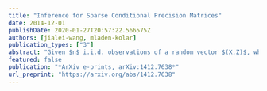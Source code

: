 ```yaml
---
title: "Inference for Sparse Conditional Precision Matrices"
date: 2014-12-01
publishDate: 2020-01-27T20:57:22.566575Z
authors: [jialei-wang, mladen-kolar]
publication_types: ["3"]
abstract: "Given $n$ i.i.d. observations of a random vector $(X,Z)$, where $X$ is a high-dimensional vector and $Z$ is a low-dimensional index variable, we study the problem of estimating the conditional inverse covariance matrix $Ømega(z) = (E[(X-E[X ∣ Z])(X-E[X ∣ Z])^T ∣ Z=z])^-1$ under the assumption that the set of non-zero elements is small and does not depend on the index variable. We develop a novel procedure that combines the ideas of the local constant smoothing and the group Lasso for estimating the conditional inverse covariance matrix. A proximal iterative smoothing algorithm is used to solve the corresponding convex optimization problems. We prove that our procedure recovers the conditional independence assumptions of the distribution $X ∣ Z$ with high probability. This result is established by developing a uniform deviation bound for the high-dimensional conditional covariance matrix from its population counterpart, which may be of independent interest. Furthermore, we develop point-wise confidence intervals for individual elements of the conditional inverse covariance matrix. We perform extensive simulation studies, in which we demonstrate that our proposed procedure outperforms sensible competitors. We illustrate our proposal on a S&P 500 stock price data set."
featured: false
publication: "*ArXiv e-prints, arXiv:1412.7638*"
url_preprint: "https://arxiv.org/abs/1412.7638"
---
```

